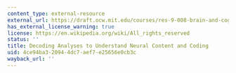 ```yaml
---
content_type: external-resource
external_url: https://draft.ocw.mit.edu/courses/res-9-008-brain-and-cognitive-sciences-computational-tutorials/pages/11-decoding-analyses-to-understand-neural-content-and-coding/
has_external_license_warning: true
license: https://en.wikipedia.org/wiki/All_rights_reserved
status: ''
title: Decoding Analyses to Understand Neural Content and Coding
uid: 4ce94ba3-2094-4dc7-aef7-e25656e0cb3c
wayback_url: ''
---
```

